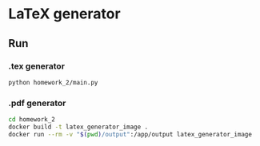 # LaTeX generator

## Run

### .tex generator

```bash
python homework_2/main.py
```

### .pdf generator

```bash
cd homework_2
docker build -t latex_generator_image .
docker run --rm -v "$(pwd)/output":/app/output latex_generator_image
```
